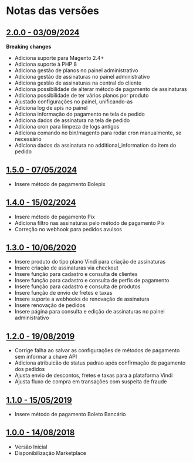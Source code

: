 # Notas das versões

## [2.0.0 - 03/09/2024](https://github.com/vindi/vindi-magento2/releases/tag/2.0.0)
**Breaking changes**
- Adiciona suporte para Magento 2.4+
- Adiciona suporte à PHP 8
- Adiciona gestão de planos no painel administrativo
- Adiciona gestão de assinaturas no painel administrativo
- Adiciona gestão de assinaturas na central do cliente
- Adiciona possibilidade de alterar método de pagamento de assinaturas
- Adiciona possibilidade de ter vários planos por produto
- Ajustado configurações no painel, unificando-as
- Adiciona log de apis no painel
- Adiciona informação do pagamento ne tela de pedido
- Adiciona dados de assinatura na tela de pedido
- Adiciona cron para limpeza de logs antigos
- Adiciona comando no bin/magento para rodar cron manualmente, se necessário 
- Adiciona dados da assinatura no additional_information do item do pedido

## [1.5.0 - 07/05/2024](https://github.com/vindi/vindi-magento2/releases/tag/1.5.0)
- Insere método de pagamento Bolepix

## [1.4.0 - 15/02/2024](https://github.com/vindi/vindi-magento2/releases/tag/1.4.0)
- Insere método de pagamento Pix
- Adiciona filtro nas assinaturas pelo método de pagamento Pix
- Correção no webhook para pedidos avulsos

## [1.3.0 - 10/06/2020](https://github.com/vindi/vindi-magento2/releases/tag/1.3.0)
- Insere produto do tipo plano Vindi para criação de assinaturas
- Insere criação de assinaturas via checkout
- Insere função para cadastro e consulta de clientes
- Insere função para cadastro e consulta de perfis de pagamento
- Insere função para cadastro e consulta de produtos
- Insere função de envio de fretes e taxas
- Insere suporte a webhooks de renovação de assinatura
- Insere renovação de pedidos
- Insere página para consulta e edição de assinaturas no painel administrativo

## [1.2.0 - 19/08/2019](https://github.com/vindi/vindi-magento2/releases/tag/1.2.0)
- Corrige falha ao salvar as configurações de métodos de pagamento sem informar a chave API
- Adiciona atribuicão de status padrao após confirmação de pagamento dos pedidos
- Ajusta envio de descontos, fretes e taxas para a plataforma Vindi
- Ajusta fluxo de compra em transações com suspeita de fraude

## [1.1.0 - 15/05/2019](https://github.com/vindi/vindi-magento2/releases/tag/1.1.0)
- Insere método de pagamento Boleto Bancário

## [1.0.0 - 14/08/2018](https://github.com/vindi/vindi-magento2/releases/tag/1.0.0)
- Versão Inicial
- Disponibilização Marketplace
